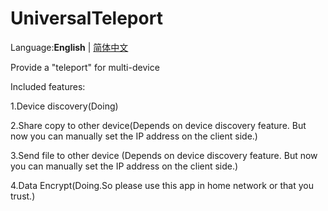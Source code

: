 # UniversalTeleport
Language:**English** | [简体中文](https://github.com/Duucking/UniversalTeleport/blob/main/README_zh.md)

Provide a "teleport" for multi-device

Included features:

1.Device discovery(Doing)

2.Share copy to other device(Depends on device discovery feature. But now you can manually set the IP address on the client side.)

3.Send file to other device (Depends on device discovery feature. But now you can manually set the IP address on the client side.)

4.Data Encrypt(Doing.So please use this app in home network or that you trust.)
